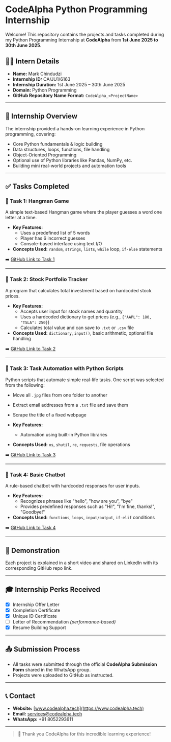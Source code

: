 # CodeAlpha Python Programming Internship

Welcome! This repository contains the projects and tasks completed during my Python Programming Internship at **CodeAlpha** from **1st June 2025 to 30th June 2025**.

## 👨‍💻 Intern Details

- **Name:** Mark Chindudzi  
- **Internship ID:** CA/JU1/6163  
- **Internship Duration:** 1st June 2025 – 30th June 2025  
- **Domain:** Python Programming  
- **GitHub Repository Name Format:** `CodeAlpha_<ProjectName>`

---

## 📌 Internship Overview

The internship provided a hands-on learning experience in Python programming, covering:

- Core Python fundamentals & logic building  
- Data structures, loops, functions, file handling  
- Object-Oriented Programming  
- Optional use of Python libraries like Pandas, NumPy, etc.  
- Building mini real-world projects and automation tools  

---

## ✅ Tasks Completed

### 🔹 Task 1: Hangman Game

A simple text-based Hangman game where the player guesses a word one letter at a time.

- **Key Features:**
  - Uses a predefined list of 5 words
  - Player has 6 incorrect guesses
  - Console-based interface using text I/O
- **Concepts Used:** `random`, `strings`, `lists`, `while` loop, `if-else` statements

➡️ [GitHub Link to Task 1](#)

---

### 🔹 Task 2: Stock Portfolio Tracker

A program that calculates total investment based on hardcoded stock prices.

- **Key Features:**
  - Accepts user input for stock names and quantity
  - Uses a hardcoded dictionary to get prices (e.g., `{"AAPL": 180, "TSLA": 250}`)
  - Calculates total value and can save to `.txt` or `.csv` file
- **Concepts Used:** `dictionary`, `input()`, basic arithmetic, optional file handling

➡️ [GitHub Link to Task 2](#)

---

### 🔹 Task 3: Task Automation with Python Scripts

Python scripts that automate simple real-life tasks. One script was selected from the following:

- Move all `.jpg` files from one folder to another  
- Extract email addresses from a `.txt` file and save them  
- Scrape the title of a fixed webpage

- **Key Features:**
  - Automation using built-in Python libraries
- **Concepts Used:** `os`, `shutil`, `re`, `requests`, file operations

➡️ [GitHub Link to Task 3](#)

---

### 🔹 Task 4: Basic Chatbot

A rule-based chatbot with hardcoded responses for user inputs.

- **Key Features:**
  - Recognizes phrases like "hello", "how are you", "bye"
  - Provides predefined responses such as "Hi!", "I'm fine, thanks!", "Goodbye!"
- **Concepts Used:** `functions`, `loops`, `input/output`, `if-elif` conditions

➡️ [GitHub Link to Task 4](#)

---

## 🎥 Demonstration

Each project is explained in a short video and shared on LinkedIn with its corresponding GitHub repo link.

---

## 🎓 Internship Perks Received

- [x] Internship Offer Letter  
- [x] Completion Certificate  
- [x] Unique ID Certificate  
- [ ] Letter of Recommendation *(performance-based)*  
- [x] Resume Building Support  

---

## 📤 Submission Process

- All tasks were submitted through the official **CodeAlpha Submission Form** shared in the WhatsApp group.
- Projects were uploaded to GitHub as instructed.

---

## 📞 Contact

- **Website:** [www.codealpha.tech](https://www.codealpha.tech)  
- **Email:** services@codealpha.tech  
- **WhatsApp:** +91 8052293611  

---

> 🚀 Thank you CodeAlpha for this incredible learning experience!
